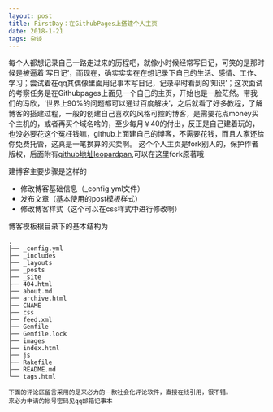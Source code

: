 ```yaml
---
layout: post
title: FirstDay：在GithubPages上搭建个人主页
date: 2018-1-21
tags: 杂谈
---
```


每个人都想记录自己一路走过来的历程吧，就像小时候经常写日记，可笑的是那时候是被逼着‘写日记’，而现在，确实实实在在想记录下自己的生活、感情、工作、学习；尝试着在qq其偶像里面用记事本写日记，记录平时看到的‘知识’；这次面试的考察任务是在Githubpages上面见一个自己的主页，开始也是一脸茫然。带我们的冯欣，‘世界上90%的问题都可以通过百度解决’，之后就看了好多教程，了解博客的搭建过程，一般的创建自己喜欢的风格可控的博客，是需要花点money买个主机的，或者再买个域名啥的，至少每月￥40的付出，反正是自己建着玩的，也没必要花这个冤枉钱嘛，github上面建自己的博客，不需要花钱，而且人家还给你免费托管，这真是一笔换算的买卖啊。
这个个人主页是fork别人的，保护作者版权，后面附有[github地址leopardpan](https://github.com/leopardpan/leopardpan.github.io),可以在这里fork原著哦

建博客主要步骤是这样的
* 修改博客基础信息（_config.yml文件）
* 发布文章（基本使用的post模板样式）
* 修改博客样式（这个可以在css样式中进行修改啊）

博客模板根目录下的基本结构为

```
.
├── _config.yml
├── _includes    
├── _layouts
├── _posts
├── _site
├── 404.html
├── about.md
├── archive.html
├── CNAME
├── css
├── feed.xml
├── Gemfile
├── Gemfile.lock
├── images
├── index.html
├── js
├── Rakefile
├── README.md
└── tags.html

下面的评论区留言采用的是来必力的一款社会化评论软件，直接在线引用，很不错。
来必力申请的帐号密码见qq邮箱记事本
```
